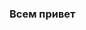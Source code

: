 ### Всем привет 

<!--
** demianweb3 / demianweb3 ** являет репозиторим облатекателий, посколкю его `README.md` (эт-файл) отобража Гитофсья в ваш.

Вот несколько идей, чтобы в начали:

- Я сэйчас работаю над ...
- Я сейчас учусь ...
- Я хочу сотрудничать ...
- ?? Я ищу помчи с ...
- Спроси мения о ...
- Как светская моя моя: ...
- мелодия : ...
- ≡ факт: ...
-->
